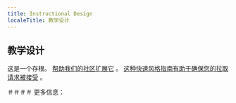 ```yaml
---
title: Instructional Design
localeTitle: 教学设计
---
```

## 教学设计

这是一个存根。 [帮助我们的社区扩展它](https://github.com/freecodecamp/guides/tree/master/src/pages/user-experience-design/instructional-design/index.md) 。 [这种快速风格指南有助于确保您的拉取请求被接受](https://github.com/freecodecamp/guides/blob/master/README.md) 。

＃＃＃＃ 更多信息：